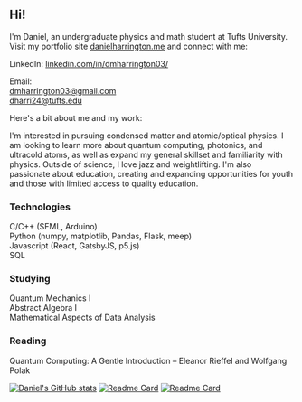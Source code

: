## Hi!

<!--
**dmharrington03/dmharrington03** is a ✨ _special_ ✨ repository because its `README.md` (this file) appears on your GitHub profile.

Here are some ideas to get you started:

- 🔭 I’m currently working on ...
- 🌱 I’m currently learning ...
- 👯 I’m looking to collaborate on ...
- 🤔 I’m looking for help with ...
- 💬 Ask me about ...
- 📫 How to reach me: ...
- 😄 Pronouns: ...
- ⚡ Fun fact: ...
-->

I'm Daniel, an undergraduate physics and math student at Tufts University. Visit my portfolio site [danielharrington.me](https://danielharrington.me/) and connect with me:

LinkedIn: [linkedin.com/in/dmharrington03/](https://www.linkedin.com/in/dmharrington03/)

Email:  
dmharrington03@gmail.com  
dharri24@tufts.edu

Here's a bit about me and my work:

I'm interested in pursuing condensed matter and atomic/optical physics. I am looking to learn more about quantum computing, photonics, and ultracold atoms, as well as expand my general skillset and familiarity with physics. Outside of science, I love jazz and weightlifting. I'm also passionate about education, creating and expanding opportunities for youth and those with limited access to quality education. 


### Technologies
C/C++ (SFML, Arduino)  
Python (numpy, matplotlib, Pandas, Flask, meep)  
Javascript (React, GatsbyJS, p5.js)  
SQL  


### Studying
Quantum Mechanics I  
Abstract Algebra I  
Mathematical Aspects of Data Analysis  


### Reading
Quantum Computing: A Gentle Introduction – Eleanor Rieffel and Wolfgang Polak

[![Daniel's GitHub stats](https://github-readme-stats.vercel.app/api?username=dmharrington03&show_icons=true&theme=nord&hide_border=true)](https://github.com/anuraghazra/github-readme-stats)
[![Readme Card](https://github-readme-stats.vercel.app/api/pin/?username=dmharrington03&repo=physics&theme=nord&hide_border=true)](https://github.com/anuraghazra/github-readme-stats)
[![Readme Card](https://github-readme-stats.vercel.app/api/pin/?username=dmharrington03&repo=tufts-srt&theme=nord&hide_border=true)](https://github.com/anuraghazra/github-readme-stats)


